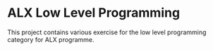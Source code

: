# ALX Low Level Programming
This project contains various exercise for the low level programming category for ALX programme.
